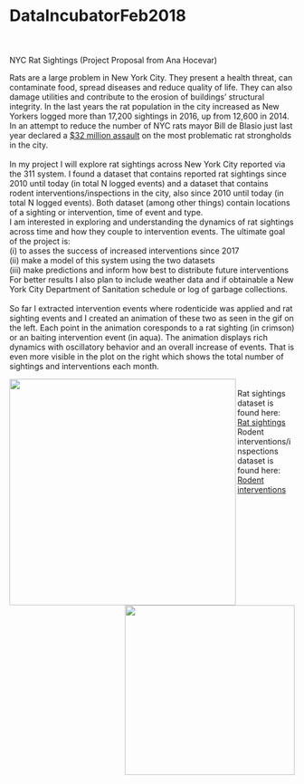 # DataIncubatorFeb2018
<br><br>
NYC Rat Sightings (Project Proposal from Ana Hocevar)
<br>

Rats are a large problem in New York City. They present a health threat, can contaminate food, spread diseases and reduce quality of life. They can also damage utilities and contribute to the erosion of buildings’ structural integrity. In the last years the rat population in the city increased as New Yorkers logged more than 17,200 sightings in 2016, up from 12,600 in 2014. In an attempt to reduce the number of NYC rats mayor Bill de Blasio just last year declared a <a href="https://www.nytimes.com/2017/07/12/nyregion/new-york-city-rat-problem.html">$32 million assault</a> on the most problematic rat strongholds in the city. <br>
<br>
In my project I will explore rat sightings across New York City reported via the 311 system. I found a dataset that contains reported rat sightings since 2010 until today (in total N logged events) and a dataset that contains rodent interventions/inspections in the city, also since 2010 until today (in total N logged events). Both dataset (among other things) contain locations of a sighting or intervention, time of event and type. <br>
I am interested in exploring and understanding the dynamics of rat sightings across time and how they couple to intervention events. The ultimate goal of the project is:<br>
(i) to asses the success of increased interventions since 2017<br>
(ii) make a model of this system using the two datasets <br>
(iii) make predictions and inform how best to distribute future interventions<br>
For better results I also plan to include weather data and if obtainable a New York City Department of Sanitation schedule or log of garbage collections. <br>
<br>
So far I extracted intervention events where rodenticide was applied and rat sighting events and I created an animation of these two as seen in the gif on the left. Each point in the animation coresponds to a rat sighting (in crimson) or an baiting intervention event (in aqua). The animation displays rich dynamics with oscillatory behavior and an overall increase of events. That is even more visible in the plot on the right which shows the total number of sightings and interventions each month. 
<br>

<img src='imgs/animation_small.gif' align="left" width=400>
<img src='RatSightingsBaiting.jpg' align="right" width=300>
<br>
Rat sightings dataset is found here: <a href="https://nycopendata.socrata.com/Social-Services/Rat-Sightings/3q43-55fe/data">Rat sightings</a> 
<br>
Rodent interventions/inspections dataset is found here: <a href="https://data.cityofnewyork.us/Health/Rodent-Inspection/p937-wjvj">Rodent interventions</a> 

